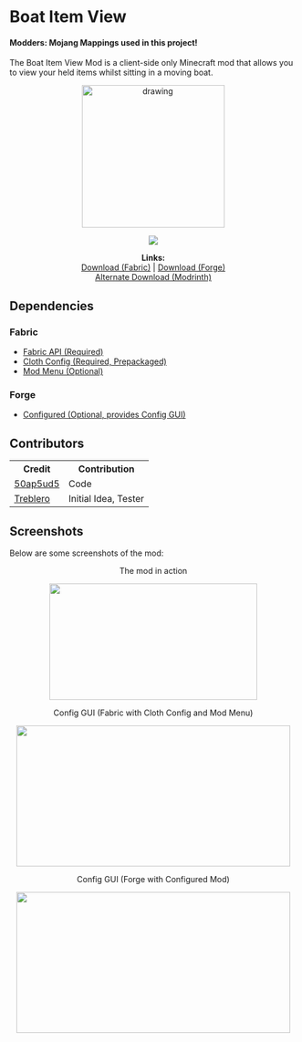 # Boat Item View
#### Modders: Mojang Mappings used in this project!
The Boat Item View Mod is a client-side only Minecraft mod that allows you to view your held items whilst sitting in a moving boat.

<div style="text-align:center;">
<p align="center">
<a href="https://www.curseforge.com/minecraft/mc-mods/boat-item-view/files">
<img src="https://i.imgur.com/WEpq69d.png" alt="drawing" width="250" height="250"/>
</a>
</p>
</div>
<p align="center">
  <img src="https://cf.way2muchnoise.eu/versions/482160.svg">
</p>
<p align="center">
  <b>Links:</b>
  <br>
  <a href="https://www.curseforge.com/minecraft/mc-mods/boat-item-view">Download (Fabric)</a> |
  <a href="https://www.curseforge.com/minecraft/mc-mods/boat-item-view-forge">Download (Forge)</a>
  <br>
  <a href="https://modrinth.com/mod/boat-item-view">Alternate Download (Modrinth)</a>  
</p>

## Dependencies
### Fabric
- <a href="https://www.curseforge.com/minecraft/mc-mods/fabric-api">Fabric API (Required)</a>
- <a href="https://www.curseforge.com/minecraft/mc-mods/cloth-config">Cloth Config (Required, Prepackaged)</a>
- <a href="https://www.curseforge.com/minecraft/mc-mods/modmenu">Mod Menu (Optional)</a>

### Forge
- <a href="https://www.curseforge.com/minecraft/mc-mods/configured">Configured (Optional, provides Config GUI)</a>

## Contributors
<table style="width:50%">
  <tr>
    <th>Credit</th>
    <th>Contribution</th>
  </tr>
  <tr>
    <td><a href="https://twitter.com/50ap5ud5">50ap5ud5</a></td>
    <td>Code</td>
  </tr>
  <tr>
    <td><a href="http://twitch.tv/treblero">Treblero</a></td>
    <td>Initial Idea, Tester</td>
  </tr>
</table>

## Screenshots
Below are some screenshots of the mod:

<div style="text-align:center;">
The mod in action
<p style="text-align:center;">
<img src="https://i.imgur.com/6s5Kpa6.gif" width="364" height="204">
</p>

Config GUI (Fabric with Cloth Config and Mod Menu)
<p style="text-align:center;">
<img src="https://i.imgur.com/2Mii7r4.png" width="480" height="247">
</p>

Config GUI (Forge with Configured Mod)
<p style="text-align:center;">
<img src="https://i.imgur.com/CqYf7ZY.png" width="480" height="247">
</p>
</div>